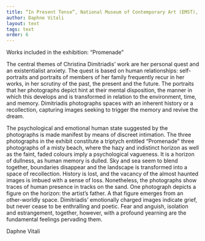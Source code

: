 ```yaml
---
title: “In Present Tense”, National Museum of Contemporary Art (EMST), Athens, 2007 (Catalogue)
author: Daphne Vitali
layout: text
tags: text
order: 6
---
```


Works included in the exhibition: “Promenade”

The central themes of Christina Dimitriadis’ work are her personal quest and an existentialist anxiety. The quest is based on human relationships: self-portraits and portraits of members of her family frequently recur in her works, in her scrutiny of the past, the present and the future. The portraits that her photographs depict hint at their mental disposition, the manner in which this develops and is transformed in relation to the environment, time, and memory. Dimitriadis photographs spaces with an inherent history or a recollection, capturing images seeking to trigger the memory and revive the dream.

The psychological and emotional human state suggested by the photographs is made manifest by means of discreet intimation. The three photographs in the exhibit constitute a triptych entitled “Promenade” three photographs of a misty beach, where the hazy and indistinct horizon as well as the faint, faded colours imply a psychological vagueness. It is a horizon of dullness, as human memory is dulled. Sky and sea seem to blend together, boundaries disappear and the landscape is transformed into a space of recollection. History is lost, and the vacancy of the almost haunted images is imbued with a sense of loss. Nonetheless, the photographs show traces of human presence in tracks on the sand. One photograph depicts a figure on the horizon: the artist’s father. A that figure emerges from an other-worldly space. Dimitriadis’ emotionally charged images indicate grief, but never cease to be enthralling and poetic. Fear and anguish, isolation and estrangement, together, however, with a profound yearning are the fundamental feelings pervading them.

Daphne Vitali